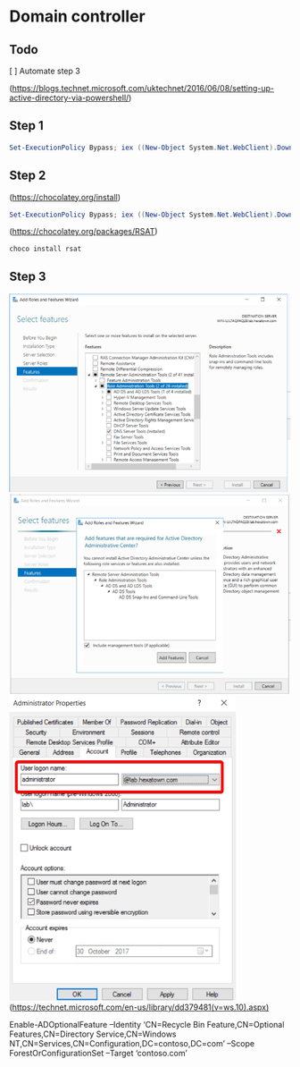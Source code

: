 # Domain controller
## Todo
[ ] Automate step 3
 
(https://blogs.technet.microsoft.com/uktechnet/2016/06/08/setting-up-active-directory-via-powershell/)

## Step 1 

```powershell
Set-ExecutionPolicy Bypass; iex ((New-Object System.Net.WebClient).DownloadString('https://raw.githubusercontent.com/Hexatown/lab/master/domaincontroller/step001.ps1'))
```

## Step 2
(https://chocolatey.org/install)

```powershell
Set-ExecutionPolicy Bypass; iex ((New-Object System.Net.WebClient).DownloadString('https://chocolatey.org/install.ps1'))
```
(https://chocolatey.org/packages/RSAT)
```dos
choco install rsat
```
## Step 3

![](2017-09-30-15-42-01.png)
![](2017-09-30-15-44-23.png)
![](2017-09-30-15-51-18.png)
(https://technet.microsoft.com/en-us/library/dd379481(v=ws.10).aspx)

Enable-ADOptionalFeature –Identity ‘CN=Recycle Bin Feature,CN=Optional Features,CN=Directory Service,CN=Windows NT,CN=Services,CN=Configuration,DC=contoso,DC=com’ –Scope ForestOrConfigurationSet –Target ‘contoso.com’